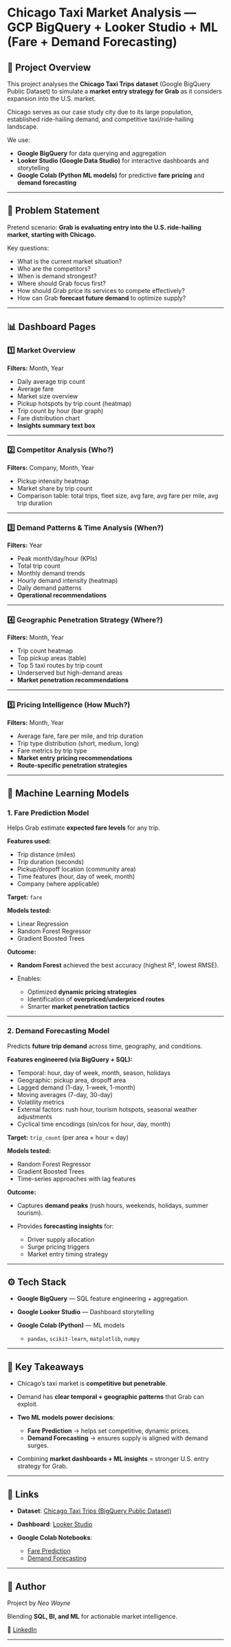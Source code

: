 # Chicago Taxi Market Analysis — GCP BigQuery + Looker Studio + ML (Fare + Demand Forecasting)

## 📌 Project Overview

This project analyses the **Chicago Taxi Trips dataset** (Google BigQuery Public Dataset) to simulate a **market entry strategy for Grab** as it considers expansion into the U.S. market.

Chicago serves as our case study city due to its large population, established ride-hailing demand, and competitive taxi/ride-hailing landscape.

We use:

* **Google BigQuery** for data querying and aggregation
* **Looker Studio (Google Data Studio)** for interactive dashboards and storytelling
* **Google Colab (Python ML models)** for predictive **fare pricing** and **demand forecasting**

---

## 🎯 Problem Statement

Pretend scenario: **Grab is evaluating entry into the U.S. ride-hailing market, starting with Chicago.**

Key questions:

* What is the current market situation?
* Who are the competitors?
* When is demand strongest?
* Where should Grab focus first?
* How should Grab price its services to compete effectively?
* How can Grab **forecast future demand** to optimize supply?

---

## 📊 Dashboard Pages

### 1️⃣ Market Overview

**Filters:** Month, Year

* Daily average trip count
* Average fare
* Market size overview
* Pickup hotspots by trip count (heatmap)
* Trip count by hour (bar graph)
* Fare distribution chart
* **Insights summary text box**

---

### 2️⃣ Competitor Analysis (Who?)

**Filters:** Company, Month, Year

* Pickup intensity heatmap
* Market share by trip count
* Comparison table: total trips, fleet size, avg fare, avg fare per mile, avg trip duration

---

### 3️⃣ Demand Patterns & Time Analysis (When?)

**Filters:** Year

* Peak month/day/hour (KPIs)
* Total trip count
* Monthly demand trends
* Hourly demand intensity (heatmap)
* Daily demand patterns
* **Operational recommendations**

---

### 4️⃣ Geographic Penetration Strategy (Where?)

**Filters:** Month, Year

* Trip count heatmap
* Top pickup areas (table)
* Top 5 taxi routes by trip count
* Underserved but high-demand areas
* **Market penetration recommendations**

---

### 5️⃣ Pricing Intelligence (How Much?)

**Filters:** Month, Year

* Average fare, fare per mile, and trip duration
* Trip type distribution (short, medium, long)
* Fare metrics by trip type
* **Market entry pricing recommendations**
* **Route-specific penetration strategies**

---

## 🤖 Machine Learning Models

### 1. Fare Prediction Model

Helps Grab estimate **expected fare levels** for any trip.

**Features used:**

* Trip distance (miles)
* Trip duration (seconds)
* Pickup/dropoff location (community area)
* Time features (hour, day of week, month)
* Company (where applicable)

**Target:** `fare`

**Models tested:**

* Linear Regression
* Random Forest Regressor
* Gradient Boosted Trees

**Outcome:**

* **Random Forest** achieved the best accuracy (highest R², lowest RMSE).
* Enables:

  * Optimized **dynamic pricing strategies**
  * Identification of **overpriced/underpriced routes**
  * Smarter **market penetration tactics**

---

### 2. Demand Forecasting Model

Predicts **future trip demand** across time, geography, and conditions.

**Features engineered (via BigQuery + SQL):**

* Temporal: hour, day of week, month, season, holidays
* Geographic: pickup area, dropoff area
* Lagged demand (1-day, 1-week, 1-month)
* Moving averages (7-day, 30-day)
* Volatility metrics
* External factors: rush hour, tourism hotspots, seasonal weather adjustments
* Cyclical time encodings (sin/cos for hour, day, month)

**Target:** `trip_count` (per area × hour × day)

**Models tested:**

* Random Forest Regressor
* Gradient Boosted Trees
* Time-series approaches with lag features

**Outcome:**

* Captures **demand peaks** (rush hours, weekends, holidays, summer tourism).
* Provides **forecasting insights** for:

  * Driver supply allocation
  * Surge pricing triggers
  * Market entry timing strategy

---

## ⚙️ Tech Stack

* **Google BigQuery** — SQL feature engineering + aggregation
* **Google Looker Studio** — Dashboard storytelling
* **Google Colab (Python)** — ML models

  * `pandas`, `scikit-learn`, `matplotlib`, `numpy`

---

## 🚀 Key Takeaways

* Chicago’s taxi market is **competitive but penetrable**.
* Demand has **clear temporal + geographic patterns** that Grab can exploit.
* **Two ML models power decisions**:

  * **Fare Prediction** → helps set competitive, dynamic prices.
  * **Demand Forecasting** → ensures supply is aligned with demand surges.
* Combining **market dashboards + ML insights** = stronger U.S. entry strategy for Grab.

---

## 🔗 Links

* **Dataset**: [Chicago Taxi Trips (BigQuery Public Dataset)](https://console.cloud.google.com/marketplace/product/city-of-chicago-public-data/chicago-taxi-trips)
* **Dashboard**: [Looker Studio](https://lookerstudio.google.com/reporting/222b720e-85a1-417b-b17e-a605036c4ffe)
* **Google Colab Notebooks**:

  * [Fare Prediction](https://github.com/wneo97/Data-Analysis-Projects/tree/main/notebooks/fare_prediction)
  * [Demand Forecasting](https://github.com/wneo97/Data-Analysis-Projects/tree/main/notebooks/demand_forecast)

---

## 👤 Author

Project by *Neo Wayne*

Blending **SQL, BI, and ML** for actionable market intelligence.


🔗 [LinkedIn](https://www.linkedin.com/in/yourprofile)

---

